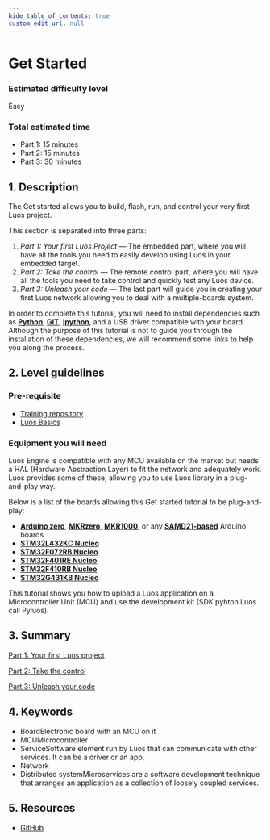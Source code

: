 ```yaml
---
hide_table_of_contents: true
custom_edit_url: null
---
```


# Get Started

### Estimated difficulty level

Easy

### Total estimated time

- Part 1: 15 minutes
- Part 2: 15 minutes
- Part 3: 30 minutes

## 1. Description

The Get started allows you to build, flash, run, and control your very first Luos project.

This section is separated into three parts:

1. _Part 1: Your first Luos Project —_ The embedded part, where you will have all the tools you need to easily develop using Luos in your embedded target.
2. _Part 2: Take the control —_ The remote control part, where you will have all the tools you need to take control and quickly test any Luos device.
3. _Part 3: Unleash your code —_ The last part will guide you in creating your first Luos network allowing you to deal with a multiple-boards system.

In order to complete this tutorial, you will need to install dependencies such as **[Python](https://www.python.org/)**, **[GIT](https://git-scm.com/)**, **[Ipython](https://ipython.org/)**, and a USB driver compatible with your board. Although the purpose of this tutorial is not to guide you through the installation of these dependencies, we will recommend some links to help you along the process.

## 2. Level guidelines

### Pre-requisite

- [Training repository](https://github.com/Luos-io/Get_started)
- [Luos Basics](/docs/luos-technology/basics/basics)

### Equipment you will need

Luos Engine is compatible with any MCU available on the market but needs a HAL (Hardware Abstraction Layer) to fit the network and adequately work. Luos provides some of these, allowing you to use Luos library in a plug-and-play way.

Below is a list of the boards allowing this Get started tutorial to be plug-and-play:

- **[Arduino zero](https://www.arduino.cc/en/Main/ArduinoBoardZero&)**, **[MKRzero](https://store.arduino.cc/products/arduino-mkr-zero-i2s-bus-sd-for-sound-music-digital-audio-data)**, **[MKR1000](https://store.arduino.cc/collections/boards/products/arduino-mkr1000-wifi)**, or any **[SAMD21-based](https://en.wikipedia.org/wiki/List_of_Arduino_boards_and_compatible_systems)** Arduino boards
- **[STM32L432KC Nucleo](https://www.st.com/en/evaluation-tools/nucleo-l432kc.html)**
- **[STM32F072RB Nucleo](https://www.st.com/en/evaluation-tools/nucleo-f072rb.html)**
- **[STM32F401RE Nucleo](https://www.st.com/en/evaluation-tools/nucleo-f401re.html)**
- **[STM32F410RB Nucleo](https://www.st.com/en/evaluation-tools/nucleo-f410rb.html)**
- **[STM32G431KB Nucleo](https://www.st.com/en/evaluation-tools/nucleo-g431kb.html)**

This tutorial shows you how to upload a Luos application on a Microcontroller Unit (MCU) and use the development kit (SDK pyhton Luos call Pyluos).

## 3. Summary

[Part 1: Your first Luos project](/get-started/get-started1)

[Part 2: Take the control](/get-started/get-started2)

[Part 3: Unleash your code](/get-started/get-started3)

## 4. Keywords

- <span className="cust_tooltip">Board<span className="cust_tooltiptext">Electronic board with an MCU on it</span></span>
- <span className="cust_tooltip">MCU<span className="cust_tooltiptext">Microcontroller</span></span>
- <span className="cust_tooltip">Service<span className="cust_tooltiptext">Software element run by Luos that can communicate with other services. It can be a driver or an app.</span></span>
- Network
- <span className="cust_tooltip">Distributed system<span className="cust_tooltiptext">Microservices are a software development technique that arranges an application as a collection of loosely coupled services.</span></span>

## 5. Resources

- [GitHub](https://github.com/Luos-io/)
